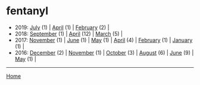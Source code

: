 # fentanyl

  * 2019: 
      [July](./fentanyl-2019-07.md) (1) | 
      [April](./fentanyl-2019-04.md) (1) | 
      [February](./fentanyl-2019-02.md) (2) | 
  * 2018: 
      [September](./fentanyl-2018-09.md) (1) | 
      [April](./fentanyl-2018-04.md) (12) | 
      [March](./fentanyl-2018-03.md) (5) | 
  * 2017: 
      [November](./fentanyl-2017-11.md) (1) | 
      [June](./fentanyl-2017-06.md) (1) | 
      [May](./fentanyl-2017-05.md) (1) | 
      [April](./fentanyl-2017-04.md) (4) | 
      [February](./fentanyl-2017-02.md) (1) | 
      [January](./fentanyl-2017-01.md) (1) | 
  * 2016: 
      [December](./fentanyl-2016-12.md) (2) | 
      [November](./fentanyl-2016-11.md) (1) | 
      [October](./fentanyl-2016-10.md) (3) | 
      [August](./fentanyl-2016-08.md) (6) | 
      [June](./fentanyl-2016-06.md) (9) | 
      [May](./fentanyl-2016-05.md) (1) | 

----

[Home](../)
